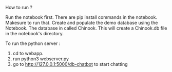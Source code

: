 How to run ? 

Run the notebook first. 
There are pip install commands in the notebook. Makesure to run that.
Create and populate the demo database using the Notebook. The database in called Chinook. 
This will create a Chinook.db file in the notebook's directory.

To run the python server : 
1. cd to webapp.
2. run python3 webserver.py
3. go to http://127.0.0.1:5000/db-chatbot to start chatting
